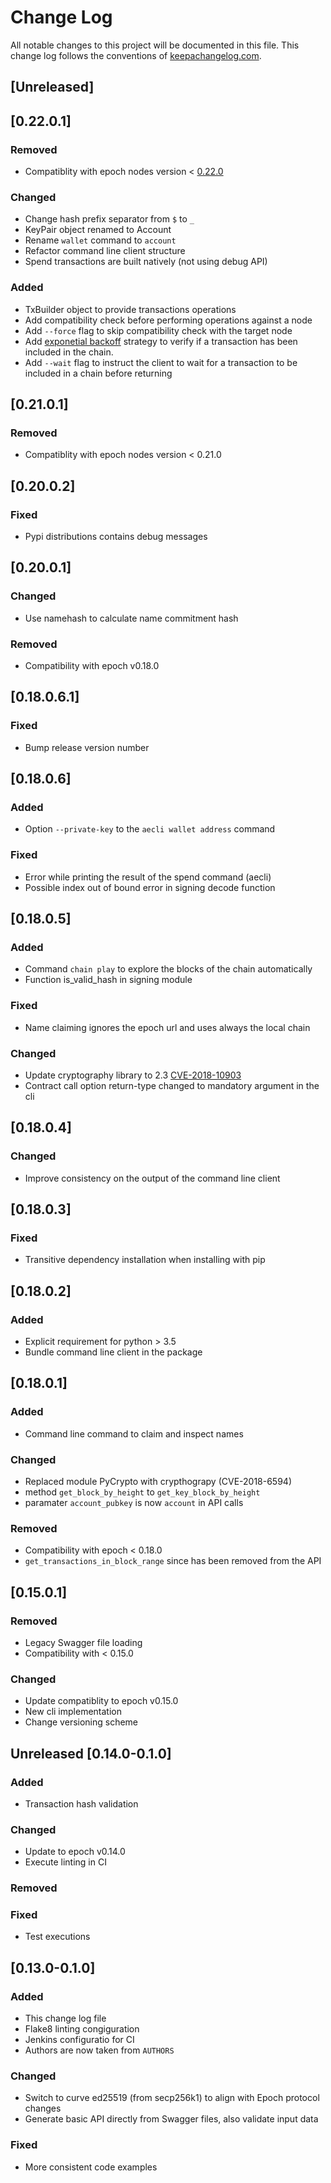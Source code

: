 # Change Log

All notable changes to this project will be documented in this file. This change
log follows the conventions of [keepachangelog.com](http://keepachangelog.com/).

## [Unreleased]

## [0.22.0.1]

### Removed

- Compatiblity with epoch nodes version < [0.22.0](https://github.com/aeternity/epoch/blob/v0.22.0/docs/release-notes/RELEASE-NOTES-0.22.0.md)

### Changed

- Change hash prefix separator from `$` to `_`
- KeyPair object renamed to Account
- Rename `wallet` command to `account`
- Refactor command line client structure
- Spend transactions are built natively (not using debug API)

### Added

- TxBuilder object to provide transactions operations
- Add compatibility check before performing operations against a node
- Add `--force` flag to skip compatibility check with the target node
- Add [exponetial backoff](https://developers.google.com/drive/api/v3/handle-errors#exponential-backoff) strategy to verify if a transaction has been included in the chain.
- Add `--wait` flag to instruct the client to wait for a transaction to be included in a chain before returning


## [0.21.0.1]

### Removed

- Compatiblity with epoch nodes version < 0.21.0

## [0.20.0.2]

### Fixed

- Pypi distributions contains debug messages

## [0.20.0.1]

### Changed

- Use namehash to calculate name commitment hash

### Removed

- Compatibility with epoch v0.18.0

## [0.18.0.6.1]

### Fixed

- Bump release version number

## [0.18.0.6]

### Added

- Option `--private-key` to the `aecli wallet address` command

### Fixed

- Error while printing the result of the spend command (aecli)
- Possible index out of bound error in signing decode function

## [0.18.0.5]

### Added

- Command `chain play` to explore the blocks of the chain automatically
- Function is_valid_hash in signing module

### Fixed

- Name claiming ignores the epoch url and uses always the local chain

### Changed

- Update cryptography library to 2.3 [CVE-2018-10903](https://nvd.nist.gov/vuln/detail/CVE-2018-10903)
- Contract call option return-type changed to mandatory argument in the cli

## [0.18.0.4]

### Changed

- Improve consistency on the output of the command line client

## [0.18.0.3]

### Fixed

- Transitive dependency installation when installing with pip

## [0.18.0.2]

### Added

- Explicit requirement for python > 3.5
- Bundle command line client in the package

## [0.18.0.1]

### Added

- Command line command to claim and inspect names

### Changed

- Replaced module PyCrypto with crypthograpy (CVE-2018-6594)
- method `get_block_by_height` to `get_key_block_by_height`
- paramater `account_pubkey` is now `account` in API calls

### Removed

- Compatibility with epoch < 0.18.0
- `get_transactions_in_block_range` since has been removed from the API

## [0.15.0.1]

### Removed

- Legacy Swagger file loading
- Compatibility with < 0.15.0

### Changed

- Update compatiblity to epoch v0.15.0
- New cli implementation
- Change versioning scheme

## Unreleased [0.14.0-0.1.0]

### Added

- Transaction hash validation

### Changed

- Update to epoch v0.14.0
- Execute linting in CI

### Removed

### Fixed

- Test executions

## [0.13.0-0.1.0]

### Added

- This change log file
- Flake8 linting congiguration
- Jenkins configuratio for CI
- Authors are now taken from `AUTHORS`

### Changed

- Switch to curve ed25519 (from secp256k1) to align with Epoch protocol changes
- Generate basic API directly from Swagger files, also validate input data

### Fixed

- More consistent code examples
